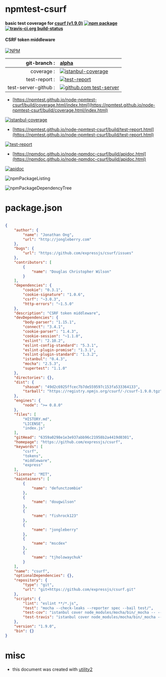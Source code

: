 # npmtest-csurf

#### basic test coverage for  [csurf (v1.9.0)](https://github.com/expressjs/csurf)  [![npm package](https://img.shields.io/npm/v/npmtest-csurf.svg?style=flat-square)](https://www.npmjs.org/package/npmtest-csurf) [![travis-ci.org build-status](https://api.travis-ci.org/npmtest/node-npmtest-csurf.svg)](https://travis-ci.org/npmtest/node-npmtest-csurf)

#### CSRF token middleware

[![NPM](https://nodei.co/npm/csurf.png?downloads=true&downloadRank=true&stars=true)](https://www.npmjs.com/package/csurf)

| git-branch : | [alpha](https://github.com/npmtest/node-npmtest-csurf/tree/alpha)|
|--:|:--|
| coverage : | [![istanbul-coverage](https://npmtest.github.io/node-npmtest-csurf/build/coverage.badge.svg)](https://npmtest.github.io/node-npmtest-csurf/build/coverage.html/index.html)|
| test-report : | [![test-report](https://npmtest.github.io/node-npmtest-csurf/build/test-report.badge.svg)](https://npmtest.github.io/node-npmtest-csurf/build/test-report.html)|
| test-server-github : | [![github.com test-server](https://npmtest.github.io/node-npmtest-csurf/GitHub-Mark-32px.png)](https://npmtest.github.io/node-npmtest-csurf/build/app/index.html) | | build-artifacts : | [![build-artifacts](https://npmtest.github.io/node-npmtest-csurf/glyphicons_144_folder_open.png)](https://github.com/npmtest/node-npmtest-csurf/tree/gh-pages/build)|

- [https://npmtest.github.io/node-npmtest-csurf/build/coverage.html/index.html](https://npmtest.github.io/node-npmtest-csurf/build/coverage.html/index.html)

[![istanbul-coverage](https://npmtest.github.io/node-npmtest-csurf/build/screenCapture.buildCi.browser.%252Ftmp%252Fbuild%252Fcoverage.lib.html.png)](https://npmtest.github.io/node-npmtest-csurf/build/coverage.html/index.html)

- [https://npmtest.github.io/node-npmtest-csurf/build/test-report.html](https://npmtest.github.io/node-npmtest-csurf/build/test-report.html)

[![test-report](https://npmtest.github.io/node-npmtest-csurf/build/screenCapture.buildCi.browser.%252Ftmp%252Fbuild%252Ftest-report.html.png)](https://npmtest.github.io/node-npmtest-csurf/build/test-report.html)

- [https://npmdoc.github.io/node-npmdoc-csurf/build/apidoc.html](https://npmdoc.github.io/node-npmdoc-csurf/build/apidoc.html)

[![apidoc](https://npmdoc.github.io/node-npmdoc-csurf/build/screenCapture.buildCi.browser.%252Ftmp%252Fbuild%252Fapidoc.html.png)](https://npmdoc.github.io/node-npmdoc-csurf/build/apidoc.html)

![npmPackageListing](https://npmtest.github.io/node-npmtest-csurf/build/screenCapture.npmPackageListing.svg)

![npmPackageDependencyTree](https://npmtest.github.io/node-npmtest-csurf/build/screenCapture.npmPackageDependencyTree.svg)



# package.json

```json

{
    "author": {
        "name": "Jonathan Ong",
        "url": "http://jongleberry.com"
    },
    "bugs": {
        "url": "https://github.com/expressjs/csurf/issues"
    },
    "contributors": [
        {
            "name": "Douglas Christopher Wilson"
        }
    ],
    "dependencies": {
        "cookie": "0.3.1",
        "cookie-signature": "1.0.6",
        "csrf": "~3.0.3",
        "http-errors": "~1.5.0"
    },
    "description": "CSRF token middleware",
    "devDependencies": {
        "body-parser": "1.15.1",
        "connect": "3.4.1",
        "cookie-parser": "1.4.3",
        "cookie-session": "~1.1.0",
        "eslint": "2.10.2",
        "eslint-config-standard": "5.3.1",
        "eslint-plugin-promise": "1.3.1",
        "eslint-plugin-standard": "1.3.2",
        "istanbul": "0.4.3",
        "mocha": "2.5.3",
        "supertest": "1.1.0"
    },
    "directories": {},
    "dist": {
        "shasum": "49d2c6925ffcec7b7de559597c153fa533364133",
        "tarball": "https://registry.npmjs.org/csurf/-/csurf-1.9.0.tgz"
    },
    "engines": {
        "node": ">= 0.8.0"
    },
    "files": [
        "HISTORY.md",
        "LICENSE",
        "index.js"
    ],
    "gitHead": "6359a0298e1e3e937abb96c21958b2a4419d0301",
    "homepage": "https://github.com/expressjs/csurf",
    "keywords": [
        "csrf",
        "tokens",
        "middleware",
        "express"
    ],
    "license": "MIT",
    "maintainers": [
        {
            "name": "defunctzombie"
        },
        {
            "name": "dougwilson"
        },
        {
            "name": "fishrock123"
        },
        {
            "name": "jongleberry"
        },
        {
            "name": "mscdex"
        },
        {
            "name": "tjholowaychuk"
        }
    ],
    "name": "csurf",
    "optionalDependencies": {},
    "repository": {
        "type": "git",
        "url": "git+https://github.com/expressjs/csurf.git"
    },
    "scripts": {
        "lint": "eslint **/*.js",
        "test": "mocha --check-leaks --reporter spec --bail test/",
        "test-cov": "istanbul cover node_modules/mocha/bin/_mocha -- --check-leaks --reporter dot test/",
        "test-travis": "istanbul cover node_modules/mocha/bin/_mocha --report lcovonly -- --check-leaks --reporter spec test/"
    },
    "version": "1.9.0",
    "bin": {}
}
```



# misc
- this document was created with [utility2](https://github.com/kaizhu256/node-utility2)
